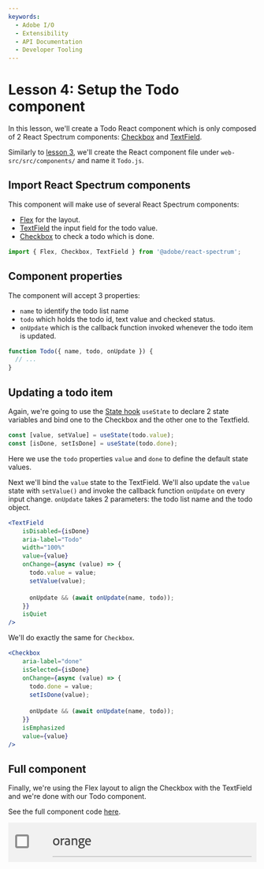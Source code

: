 ```yaml
---
keywords:
  - Adobe I/O
  - Extensibility
  - API Documentation
  - Developer Tooling
---
```


# Lesson 4: Setup the Todo component

In this lesson, we'll create a Todo React component which is only composed of 2 React Spectrum components: [Checkbox](https://react-spectrum.adobe.com/react-spectrum/Checkbox.html) and [TextField](https://react-spectrum.adobe.com/react-spectrum/TextField.html).

Similarly to [lesson 3](lesson3.md), we'll create the React component file under `web-src/src/components/` and name it `Todo.js`.

## Import React Spectrum components

This component will make use of several React Spectrum components: 

* [Flex](https://react-spectrum.adobe.com/react-spectrum/Flex.html) for the layout.
* [TextField](https://react-spectrum.adobe.com/react-spectrum/TextField.html) the input field for the todo value.
* [Checkbox](https://react-spectrum.adobe.com/react-spectrum/Checkbox.html) to check a todo which is done.

```javascript
import { Flex, Checkbox, TextField } from '@adobe/react-spectrum';
``` 

## Component properties

The component will accept 3 properties:

* `name` to identify the todo list name 
* `todo` which holds the todo id, text value and checked status.
* `onUpdate` which is the callback function invoked whenever the todo item is updated.

```javascript
function Todo({ name, todo, onUpdate }) {
  // ...
}
```   

## Updating a todo item

Again, we're going to use the [State hook](https://reactjs.org/docs/hooks-state.html) `useState` to declare 2 state variables and bind one to the Checkbox and the other one to the Textfield.

```javascript
const [value, setValue] = useState(todo.value);
const [isDone, setIsDone] = useState(todo.done);
```

Here we use the `todo` properties `value` and `done` to define the default state values.

Next we'll bind the `value` state to the TextField. 
We'll also update the `value` state with `setValue()` and invoke the callback function `onUpdate` on every input change.
`onUpdate` takes 2 parameters: the todo list name and the todo object.

```jsx
<TextField
    isDisabled={isDone}
    aria-label="Todo"
    width="100%"
    value={value}
    onChange={async (value) => {
      todo.value = value;
      setValue(value);
    
      onUpdate && (await onUpdate(name, todo));
    }}
    isQuiet
/>
```   

We'll do exactly the same for `Checkbox`.

```jsx
<Checkbox
    aria-label="done"
    isSelected={isDone}
    onChange={async (value) => {
      todo.done = value;
      setIsDone(value);
    
      onUpdate && (await onUpdate(name, todo));
    }}
    isEmphasized
    value={value}
/>
``` 

## Full component

Finally, we're using the Flex layout to align the Checkbox with the TextField and we're done with our Todo component.

See the full component code [here](https://github.com/AdobeDocs/adobeio-samples-todoapp/blob/master/web-src/src/components/Todo.js).

![Todo](assets/todo.png)

